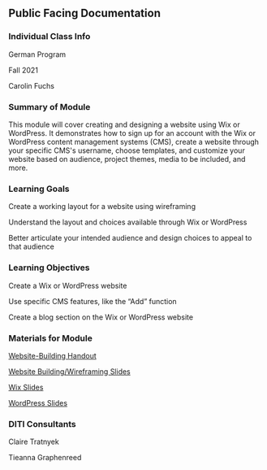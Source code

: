 ## Public Facing Documentation

### Individual Class Info

German Program

Fall 2021

Carolin Fuchs

### Summary of Module

This module will cover creating and designing a website using Wix or WordPress. It demonstrates how to sign up for an account with the Wix or WordPress content management systems (CMS), create a website through your specific CMS's username, choose templates, and customize your website based on audience, project themes, media to be included, and more. 

### Learning Goals

Create a working layout for a website using wireframing

Understand the layout and choices available through Wix or WordPress

Better articulate your intended audience and design choices to appeal to that audience

### Learning Objectives

Create a Wix or WordPress website

Use specific CMS features, like the “Add” function

Create a blog section on the Wix or WordPress website

### Materials for Module

[Website-Building Handout](https://github.com/NULabNortheastern/digitalassignmentshowcase/blob/master/website-building/fa21-fuchs-grmn-wordpress-wix/fuchs-websitebuilding-handout-fa21.pdf)

[Website Building/Wireframing Slides](https://github.com/NULabNortheastern/digitalassignmentshowcase/blob/master/website-building/fa21-fuchs-grmn-wordpress-wix/Fuchs_FA21_Introduction%20to%20Website%20Building.pdf)

[Wix Slides](https://github.com/NULabNortheastern/digitalassignmentshowcase/blob/master/website-building/fa21-fuchs-grmn-wordpress-wix/Fuchs_FA21_Introduction%20to%20Wix%20.pdf)

[WordPress Slides](https://github.com/NULabNortheastern/digitalassignmentshowcase/blob/master/website-building/fa21-fuchs-grmn-wordpress-wix/Fuchs_FA21_Introduction%20to%20Wordpress.pdf)

### DITI Consultants

Claire Tratnyek

Tieanna Graphenreed